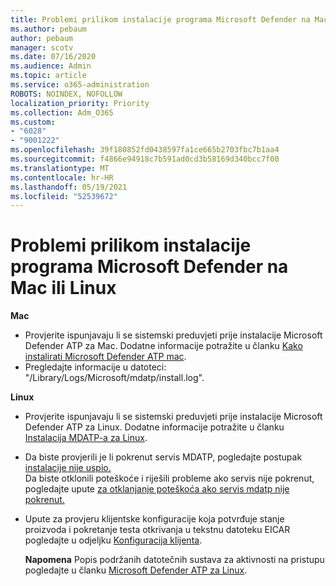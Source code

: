 ```yaml
---
title: Problemi prilikom instalacije programa Microsoft Defender na Mac ili Linux
ms.author: pebaum
author: pebaum
manager: scotv
ms.date: 07/16/2020
ms.audience: Admin
ms.topic: article
ms.service: o365-administration
ROBOTS: NOINDEX, NOFOLLOW
localization_priority: Priority
ms.collection: Adm_O365
ms.custom:
- "6028"
- "9001222"
ms.openlocfilehash: 39f180852fd0438597fa1ce665b2703fbc7b1aa4
ms.sourcegitcommit: f4866e94918c7b591ad0cd3b58169d340bcc7f00
ms.translationtype: MT
ms.contentlocale: hr-HR
ms.lasthandoff: 05/19/2021
ms.locfileid: "52539672"
---
```

# <a name="issues-installing-microsoft-defender-on-mac-or-linux"></a>Problemi prilikom instalacije programa Microsoft Defender na Mac ili Linux

**Mac**

- Provjerite ispunjavaju li se sistemski preduvjeti prije instalacije Microsoft Defender ATP za Mac. Dodatne informacije potražite u članku [Kako instalirati Microsoft Defender ATP mac](/windows/security/threat-protection/microsoft-defender-atp/microsoft-defender-atp-mac#how-to-install-microsoft-defender-atp-for-mac).  
- Pregledajte informacije u datoteci: "/Library/Logs/Microsoft/mdatp/install.log".

**Linux**

- Provjerite ispunjavaju li se sistemski preduvjeti prije instalacije Microsoft Defender ATP za Linux. Dodatne informacije potražite u članku [Instalacija MDATP-a za Linux](/windows/security/threat-protection/microsoft-defender-atp/microsoft-defender-atp-linux#system-requirements). 
- Da biste provjerili je li pokrenut servis MDATP, pogledajte postupak [instalacije nije uspio.](/windows/security/threat-protection/microsoft-defender-atp/linux-support-install#installation-failed)  
    Da biste otklonili poteškoće i riješili probleme ako servis nije pokrenut, pogledajte upute [za otklanjanje poteškoća ako servis mdatp nije pokrenut.](/windows/security/threat-protection/microsoft-defender-atp/linux-support-install#steps-to-troubleshoot-if-mdatp-service-isnt-running)
- Upute za provjeru klijentske konfiguracije koja potvrđuje stanje proizvoda i pokretanje testa otkrivanja u tekstnu datoteku EICAR pogledajte u odjeljku [Konfiguracija klijenta](/windows/security/threat-protection/microsoft-defender-atp/linux-install-manually#client-configuration).  

    **Napomena** Popis podržanih datotečnih sustava za aktivnosti na pristupu pogledajte u članku [Microsoft Defender ATP za Linux](/windows/security/threat-protection/microsoft-defender-atp/microsoft-defender-atp-linux#system-requirements).